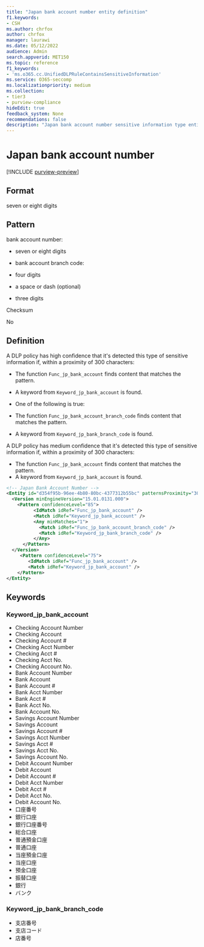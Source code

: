 ```yaml
---
title: "Japan bank account number entity definition"
f1.keywords:
- CSH
ms.author: chrfox
author: chrfox
manager: laurawi
ms.date: 05/12/2022
audience: Admin
search.appverid: MET150
ms.topic: reference
f1_keywords:
- 'ms.o365.cc.UnifiedDLPRuleContainsSensitiveInformation'
ms.service: O365-seccomp
ms.localizationpriority: medium
ms.collection:
- tier3
- purview-compliance
hideEdit: true
feedback_system: None
recommendations: false
description: "Japan bank account number sensitive information type entity definition."
---
```


# Japan bank account number

[!INCLUDE [purview-preview](../includes/purview-preview.md)]

## Format

seven or eight digits

## Pattern

bank account number:

- seven or eight digits
- bank account branch code:

- four digits
- a space or dash (optional)
- three digits

Checksum

No

## Definition

A DLP policy has high confidence that it's detected this type of sensitive information if, within a proximity of 300 characters:

- The function `Func_jp_bank_account` finds content that matches the pattern.
- A keyword from `Keyword_jp_bank_account` is found.
- One of the following is true:

- The function `Func_jp_bank_account_branch_code` finds content that matches the pattern.
- A keyword from `Keyword_jp_bank_branch_code` is found.

A DLP policy has medium confidence that it's detected this type of sensitive information if, within a proximity of 300 characters:

- The function `Func_jp_bank_account` finds content that matches the pattern.
- A keyword from `Keyword_jp_bank_account` is found.

```xml
<!-- Japan Bank Account Number -->
<Entity id="d354f95b-96ee-4b80-80bc-4377312b55bc" patternsProximity="300" recommendedConfidence="75">
  <Version minEngineVersion="15.01.0131.000">
    <Pattern confidenceLevel="85">
          <IdMatch idRef="Func_jp_bank_account" />
          <Match idRef="Keyword_jp_bank_account" />
          <Any minMatches="1">
            <Match idRef="Func_jp_bank_account_branch_code" />
            <Match idRef="Keyword_jp_bank_branch_code" />
          </Any>
      </Pattern>
  </Version>
     <Pattern confidenceLevel="75">
        <IdMatch idRef="Func_jp_bank_account" />
        <Match idRef="Keyword_jp_bank_account" />
    </Pattern>
</Entity>
```

## Keywords

### Keyword_jp_bank_account

- Checking Account Number
- Checking Account
- Checking Account #
- Checking Acct Number
- Checking Acct #
- Checking Acct No.
- Checking Account No.
- Bank Account Number
- Bank Account
- Bank Account #
- Bank Acct Number
- Bank Acct #
- Bank Acct No.
- Bank Account No.
- Savings Account Number
- Savings Account
- Savings Account #
- Savings Acct Number
- Savings Acct #
- Savings Acct No.
- Savings Account No.
- Debit Account Number
- Debit Account
- Debit Account #
- Debit Acct Number
- Debit Acct #
- Debit Acct No.
- Debit Account No.
- 口座番号
- 銀行口座
- 銀行口座番号
- 総合口座
- 普通預金口座
- 普通口座
- 当座預金口座
- 当座口座
- 預金口座
- 振替口座
- 銀行
- バンク

### Keyword_jp_bank_branch_code

- 支店番号
- 支店コード
- 店番号
